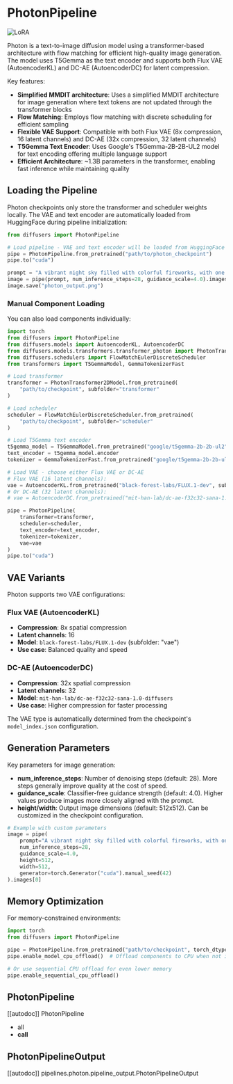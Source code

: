 <!-- Copyright 2025 The HuggingFace Team. All rights reserved.
#
# Licensed under the Apache License, Version 2.0 (the "License");
# you may not use this file except in compliance with the License.
# You may obtain a copy of the License at
#
#     http://www.apache.org/licenses/LICENSE-2.0
#
# Unless required by applicable law or agreed to in writing, software
# distributed under the License is distributed on an "AS IS" BASIS,
# WITHOUT WARRANTIES OR CONDITIONS OF ANY KIND, either express or implied.
# See the License for the specific language governing permissions and
# limitations under the License. -->

# PhotonPipeline

<div class="flex flex-wrap space-x-1">
  <img alt="LoRA" src="https://img.shields.io/badge/LoRA-d8b4fe?style=flat"/>
</div>

Photon is a text-to-image diffusion model using a transformer-based architecture with flow matching for efficient high-quality image generation. The model uses T5Gemma as the text encoder and supports both Flux VAE (AutoencoderKL) and DC-AE (AutoencoderDC) for latent compression.

Key features:

- **Simplified MMDIT architecture**: Uses a simplified MMDIT architecture for image generation where text tokens are not updated through the transformer blocks
- **Flow Matching**: Employs flow matching with discrete scheduling for efficient sampling
- **Flexible VAE Support**: Compatible with both Flux VAE (8x compression, 16 latent channels) and DC-AE (32x compression, 32 latent channels)
- **T5Gemma Text Encoder**: Uses Google's T5Gemma-2B-2B-UL2 model for text encoding offering multiple language support
- **Efficient Architecture**: ~1.3B parameters in the transformer, enabling fast inference while maintaining quality


## Loading the Pipeline

Photon checkpoints only store the transformer and scheduler weights locally. The VAE and text encoder are automatically loaded from HuggingFace during pipeline initialization:

```py
from diffusers import PhotonPipeline

# Load pipeline - VAE and text encoder will be loaded from HuggingFace
pipe = PhotonPipeline.from_pretrained("path/to/photon_checkpoint")
pipe.to("cuda")

prompt = "A vibrant night sky filled with colorful fireworks, with one large firework burst forming the glowing text “Photon” in bright, sparkling light"
image = pipe(prompt, num_inference_steps=28, guidance_scale=4.0).images[0]
image.save("photon_output.png")
```

### Manual Component Loading

You can also load components individually:

```py
import torch
from diffusers import PhotonPipeline
from diffusers.models import AutoencoderKL, AutoencoderDC
from diffusers.models.transformers.transformer_photon import PhotonTransformer2DModel
from diffusers.schedulers import FlowMatchEulerDiscreteScheduler
from transformers import T5GemmaModel, GemmaTokenizerFast

# Load transformer
transformer = PhotonTransformer2DModel.from_pretrained(
    "path/to/checkpoint", subfolder="transformer"
)

# Load scheduler
scheduler = FlowMatchEulerDiscreteScheduler.from_pretrained(
    "path/to/checkpoint", subfolder="scheduler"
)

# Load T5Gemma text encoder
t5gemma_model = T5GemmaModel.from_pretrained("google/t5gemma-2b-2b-ul2")
text_encoder = t5gemma_model.encoder
tokenizer = GemmaTokenizerFast.from_pretrained("google/t5gemma-2b-2b-ul2")

# Load VAE - choose either Flux VAE or DC-AE
# Flux VAE (16 latent channels):
vae = AutoencoderKL.from_pretrained("black-forest-labs/FLUX.1-dev", subfolder="vae")
# Or DC-AE (32 latent channels):
# vae = AutoencoderDC.from_pretrained("mit-han-lab/dc-ae-f32c32-sana-1.0-diffusers")

pipe = PhotonPipeline(
    transformer=transformer,
    scheduler=scheduler,
    text_encoder=text_encoder,
    tokenizer=tokenizer,
    vae=vae
)
pipe.to("cuda")
```

## VAE Variants

Photon supports two VAE configurations:

### Flux VAE (AutoencoderKL)
- **Compression**: 8x spatial compression
- **Latent channels**: 16
- **Model**: `black-forest-labs/FLUX.1-dev` (subfolder: "vae")
- **Use case**: Balanced quality and speed

### DC-AE (AutoencoderDC)
- **Compression**: 32x spatial compression
- **Latent channels**: 32
- **Model**: `mit-han-lab/dc-ae-f32c32-sana-1.0-diffusers`
- **Use case**: Higher compression for faster processing

The VAE type is automatically determined from the checkpoint's `model_index.json` configuration.

## Generation Parameters

Key parameters for image generation:

- **num_inference_steps**: Number of denoising steps (default: 28). More steps generally improve quality at the cost of speed.
- **guidance_scale**: Classifier-free guidance strength (default: 4.0). Higher values produce images more closely aligned with the prompt.
- **height/width**: Output image dimensions (default: 512x512). Can be customized in the checkpoint configuration.

```py
# Example with custom parameters
image = pipe(
    prompt="A vibrant night sky filled with colorful fireworks, with one large firework burst forming the glowing text “Photon” in bright, sparkling light",
    num_inference_steps=28,
    guidance_scale=4.0,
    height=512,
    width=512,
    generator=torch.Generator("cuda").manual_seed(42)
).images[0]
```

## Memory Optimization

For memory-constrained environments:

```py
import torch
from diffusers import PhotonPipeline

pipe = PhotonPipeline.from_pretrained("path/to/checkpoint", torch_dtype=torch.float16)
pipe.enable_model_cpu_offload()  # Offload components to CPU when not in use

# Or use sequential CPU offload for even lower memory
pipe.enable_sequential_cpu_offload()
```

## PhotonPipeline

[[autodoc]] PhotonPipeline
  - all
  - __call__

## PhotonPipelineOutput

[[autodoc]] pipelines.photon.pipeline_output.PhotonPipelineOutput
